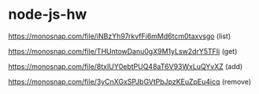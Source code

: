 # node-js-hw

https://monosnap.com/file/iNBzYh97rkvfFi6mMd6tcm0taxvsgo (list)

https://monosnap.com/file/THUntowDanu0gX9M1yLsw2drY5TFIi (get)

https://monosnap.com/file/8txIUY0ebtPUQ48aT6V93WxLuQYvXZ (add)

https://monosnap.com/file/3yCnXGxSPJbGVtPbJpzKEuZpEu4icq  (remove)
